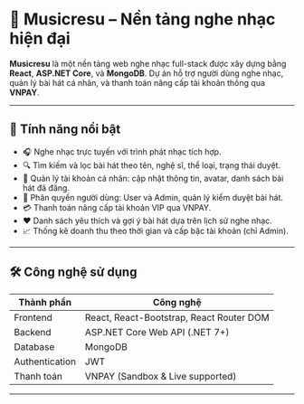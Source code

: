 # 🎵 Musicresu – Nền tảng nghe nhạc hiện đại

**Musicresu** là một nền tảng web nghe nhạc full-stack được xây dựng bằng **React**, **ASP.NET Core**, và **MongoDB**. Dự án hỗ trợ người dùng nghe nhạc, quản lý bài hát cá nhân, và thanh toán nâng cấp tài khoản thông qua **VNPAY**.

---

## 🚀 Tính năng nổi bật

- 🎧 Nghe nhạc trực tuyến với trình phát nhạc tích hợp.
- 🔍 Tìm kiếm và lọc bài hát theo tên, nghệ sĩ, thể loại, trạng thái duyệt.
- 📝 Quản lý tài khoản cá nhân: cập nhật thông tin, avatar, danh sách bài hát đã đăng.
- 👮 Phân quyền người dùng: User và Admin, quản lý kiểm duyệt bài hát.
- 💳 Thanh toán nâng cấp tài khoản VIP qua VNPAY.
- ❤️ Danh sách yêu thích và gợi ý bài hát dựa trên lịch sử nghe nhạc.
- 📈 Thống kê doanh thu theo thời gian và cấp bậc tài khoản (chỉ Admin).

---

## 🛠️ Công nghệ sử dụng

| Thành phần     | Công nghệ                         |
|----------------|----------------------------------|
| Frontend       | React, React-Bootstrap, React Router DOM |
| Backend        | ASP.NET Core Web API (.NET 7+)   |
| Database       | MongoDB                          |
| Authentication | JWT                              |
| Thanh toán     | VNPAY (Sandbox & Live supported) |

---
